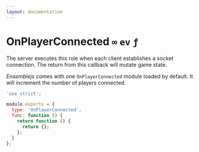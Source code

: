 ```yaml
---
layout: documentation
---
```


# OnPlayerConnected `∞` `ev` `ƒ`
The server executes this role when each client establishes a socket connection. The return from this callback will mutate game state.

*Ensemblejs* comes with one `OnPlayerConnected` module loaded by default. It will increment the number of players connected.

~~~javascript
'use strict';

module.exports = {
  type: 'OnPlayerConnected',
  func: function () {
    return function () {
      return {};
    };
  }
};
~~~

